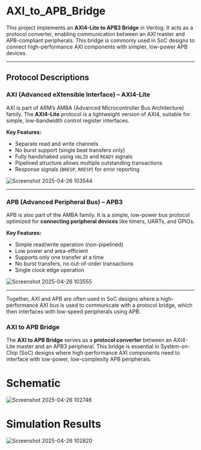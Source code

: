 # AXI_to_APB_Bridge

This project implements an **AXI4-Lite to APB3 Bridge** in Verilog. It acts as a protocol converter, enabling communication between an AXI master and APB-compliant peripherals. This bridge is commonly used in SoC designs to connect high-performance AXI components with simpler, low-power APB devices.

---

## Protocol Descriptions

### AXI (Advanced eXtensible Interface) – AXI4-Lite

AXI is part of ARM’s AMBA (Advanced Microcontroller Bus Architecture) family. The **AXI4-Lite** protocol is a lightweight version of AXI4, suitable for simple, low-bandwidth control register interfaces.

**Key Features:**

- Separate read and write channels
- No burst support (single beat transfers only)
- Fully handshaked using `VALID` and `READY` signals
- Pipelined structure allows multiple outstanding transactions
- Response signals (`BRESP`, `RRESP`) for error reporting

![Screenshot 2025-04-26 103544](https://github.com/user-attachments/assets/d18ae498-3a00-4607-b58b-9dfd95673cf1)

---

### APB (Advanced Peripheral Bus) – APB3

APB is also part of the AMBA family. It is a simple, low-power bus protocol optimized for **connecting peripheral devices** like timers, UARTs, and GPIOs.

**Key Features:**

- Simple read/write operation (non-pipelined)
- Low power and area-efficient
- Supports only one transfer at a time
- No burst transfers, no out-of-order transactions
- Single clock edge operation

![Screenshot 2025-04-26 103555](https://github.com/user-attachments/assets/78bb05f5-e232-4b49-812f-9c2354ba2fb3)

---

Together, AXI and APB are often used in SoC designs where a high-performance AXI bus is used to communicate with a protocol bridge, which then interfaces with low-speed peripherals using APB.

### AXI to APB Bridge

The **AXI to APB Bridge** serves as a **protocol converter** between an AXI4-Lite master and an APB3 peripheral. This bridge is essential in System-on-Chip (SoC) designs where high-performance AXI components need to interface with low-power, low-complexity APB peripherals.

# Schematic

![Screenshot 2025-04-26 102746](https://github.com/user-attachments/assets/189a6dd2-9c2c-4b6e-9d02-d3d1b6d6bee9)

# Simulation Results

![Screenshot 2025-04-26 102820](https://github.com/user-attachments/assets/fd231acc-f7df-4630-bc78-c32f1042828a)

